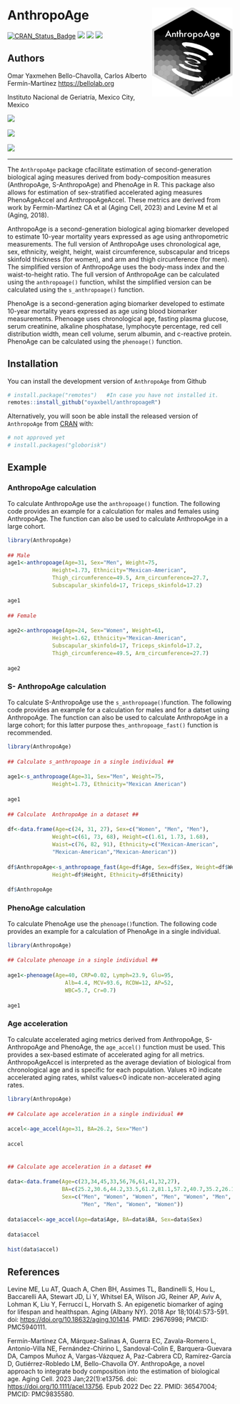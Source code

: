 
<!-- README.md is generated from README.Rmd. Please edit that file -->

# AnthropoAge <img src="inst/figures/AnthropoAge.png" align="right" width="180" height="200"/>

<!-- badges: start -->

[![CRAN_Status_Badge](http://www.r-pkg.org/badges/version/AnthropoAge?color=green)](https://cran.r-project.org/package=AnthropoAge)
[![](http://cranlogs.r-pkg.org/badges/grand-total/AnthropoAge?color=green)](https://cran.r-project.org/package=AnthropoAge)
[![](http://cranlogs.r-pkg.org/badges/AnthropoAge?color=green)](https://cran.r-project.org/package=AnthropoAge)
[![](http://cranlogs.r-pkg.org/badges/last-week/AnthropoAge?color=green)](https://cran.r-project.org/package=AnthropoAge)
<!-- badges: end -->

## Authors

Omar Yaxmehen Bello-Chavolla, Carlos Alberto Fermín-Martínez
<https://bellolab.org>

Instituto Nacional de Geriatría, Mexico City, Mexico

[![](https://img.shields.io/badge/Instagram-E4405F?style=for-the-badge&logo=instagram&logoColor=white)](https://instagram.com/bellochavolla_lab)

[![](https://img.shields.io/badge/GitHub-100000?style=for-the-badge&logo=github&logoColor=white)](https://facebook.com/bellochavollalab)

[![](https://img.shields.io/badge/Facebook-1877F2?style=for-the-badge&logo=facebook&logoColor=white)](https://github.com/oyaxbell)

------------------------------------------------------------------------

The `AnthropoAge` package cfacilitate estimation of second-generation
biological aging measures derived from body-composition measures
(AnthropoAge, S-AnthropoAge) and PhenoAge in R. This package also allows
for estimation of sex-stratified accelerated aging measures
PhenoAgeAccel and AnthropoAgeAccel. These metrics are derived from work
by Fermín-Martínez CA et al (Aging Cell, 2023) and Levine M et al
(Aging, 2018).

AnthropoAge is a second-generation biological aging biomarker developed
to estimate 10-year mortality years expressed as age using
anthropometric measurements. The full version of AnthropoAge uses
chronological age, sex, ethnicity, weight, height, waist circumference,
subscapular and triceps skinfold thickness (for women), and arm and
thigh circunference (for men). The simplified version of AnthropoAge
uses the body-mass index and the waist-to-height ratio. The full version
of AnthropoAge can be calculated using the `anthropoage()` function,
whilst the simplified version can be calculated using the
`s_anthropoage()` function.

PhenoAge is a second-generation aging biomarker developed to estimate
10-year mortality years expressed as age using blood biomarker
measurements. Phenoage uses chronological age, fasting plasma glucose,
serum creatinine, alkaline phosphatase, lymphocyte percentage, red cell
distribution width, mean cell volume, serum albumin, and c-reactive
protein. PhenoAge can be calculated using the `phenoage()` function.

## Installation

You can install the development version of `AnthropoAge` from Github

``` r
# install.package("remotes")   #In case you have not installed it.
remotes::install_github("oyaxbell/anthropoageR")
```

Alternatively, you will soon be able install the released version of
`AnthropoAge` from [CRAN](https://CRAN.R-project.org) with:

``` r
# not approved yet
# install.packages("globorisk")
```

## Example

### AnthropoAge calculation

To calculate AnthropoAge use the `anthropoage()` function. The following
code provides an example for a calculation for males and females using
AnthropoAge. The function can also be used to calculate AnthropoAge in a
large cohort.

``` r
library(AnthropoAge)

## Male
age1<-anthropoage(Age=31, Sex="Men", Weight=75,
              Height=1.73, Ethnicity="Mexican-American",
              Thigh_circumference=49.5, Arm_circumference=27.7,
              Subscapular_skinfold=17, Triceps_skinfold=17.2)

age1

## Female

age2<-anthropoage(Age=24, Sex="Women", Weight=61,
              Height=1.62, Ethnicity="Mexican-American",
              Subscapular_skinfold=17, Triceps_skinfold=17.2,
              Thigh_circumference=49.5, Arm_circumference=27.7)

age2
```

### S- AnthropoAge calculation

To calculate S-AnthropoAge use the `s_anthropoage()`function. The
following code provides an example for a calculation for males and for a
datset using AnthropoAge. The function can also be used to calculate
AnthropoAge in a large cohort; for this latter purpose
the`s_anthropoage_fast()` function is recommended.

``` r
library(AnthropoAge)

## Calculate s_anthropoage in a single individual ##

age1<-s_anthropoage(Age=31, Sex="Men", Weight=75,
              Height=1.73, Ethnicity="Mexican American")

age1

## Calculate  AnthropoAge in a dataset ##

df<-data.frame(Age=c(24, 31, 27), Sex=c("Women", "Men", "Men"),
              Weight=c(61, 73, 68), Height=c(1.61, 1.73, 1.68),
              Waist=c(76, 82, 91), Ethnicity=c("Mexican-American",
              "Mexican-American","Mexican-American"))

df$AnthropoAge<-s_anthropoage_fast(Age=df$Age, Sex=df$Sex, Weight=df$Weight,
              Height=df$Height, Ethnicity=df$Ethnicity)

df$AnthropoAge

```

### PhenoAge calculation

To calculate PhenoAge use the `phenoage()`function. The following code
provides an example for a calculation of PhenoAge in a single
individual.

``` r
library(AnthropoAge)

## Calculate phenoage in a single individual ##

age1<-phenoage(Age=40, CRP=0.02, Lymph=23.9, Glu=95,
                  Alb=4.4, MCV=93.6, RCDW=12, AP=52,
                  WBC=5.7, Cr=0.7)

age1
```

### Age acceleration

To calculate accelerated aging metrics derived from AnthropoAge,
S-AnthropoAge and PhenoAge, the `age_accel()` function must be used.
This provides a sex-based estimate of accelerated aging for all metrics.
AnthropoAgeAccel is interpreted as the average deviation of biological
from chronological age and is specific for each population. Values ≥0
indicate accelerated aging rates, whilst values\<0 indicate
non-accelerated aging rates.

``` r
library(AnthropoAge)

## Calculate age acceleration in a single individual ##

accel<-age_accel(Age=31, BA=26.2, Sex="Men")

accel


## Calculate age acceleration in a dataset ##

data<-data.frame(Age=c(23,34,45,33,56,76,61,41,32,27),
                 BA=c(25.2,30.6,44.2,33.5,61.2,81.1,57.2,40.7,35.2,26.1),
                 Sex=c("Men", "Women", "Women", "Men", "Women", "Men", 
                       "Men", "Men", "Women", "Women"))

data$accel<-age_accel(Age=data$Age, BA=data$BA, Sex=data$Sex)

data$accel

hist(data$accel)


```

## References

Levine ME, Lu AT, Quach A, Chen BH, Assimes TL, Bandinelli S, Hou L,
Baccarelli AA, Stewart JD, Li Y, Whitsel EA, Wilson JG, Reiner AP, Aviv
A, Lohman K, Liu Y, Ferrucci L, Horvath S. An epigenetic biomarker of
aging for lifespan and healthspan. Aging (Albany NY). 2018 Apr
18;10(4):573-591. doi: <https://doi.org/10.18632/aging.101414>. PMID:
29676998; PMCID: PMC5940111.

Fermín-Martínez CA, Márquez-Salinas A, Guerra EC, Zavala-Romero L,
Antonio-Villa NE, Fernández-Chirino L, Sandoval-Colin E,
Barquera-Guevara DA, Campos Muñoz A, Vargas-Vázquez A, Paz-Cabrera CD,
Ramírez-García D, Gutiérrez-Robledo LM, Bello-Chavolla OY. AnthropoAge,
a novel approach to integrate body composition into the estimation of
biological age. Aging Cell. 2023 Jan;22(1):e13756. doi:
<https://doi.org/10.1111/acel.13756>. Epub 2022 Dec 22. PMID: 36547004;
PMCID: PMC9835580.
